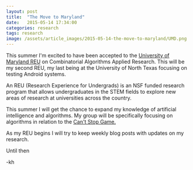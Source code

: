 ```yaml
---
layout: post
title:  "The Move to Maryland"
date:   2015-05-14 17:34:00
categories: research
tags: research
image: /assets/article_images/2015-05-14-the-move-to-maryland/UMD.png
---
```


This summer I'm excited to have been accepted to the [University of Maryland REU][MarylandREU] on Combinatorial Algorithms Applied Research. This will be my second REU, my last being at the University of North Texas focusing on testing Android systems. 

An REU (Research Experience for Undergrads) is an NSF funded research program that allows undergraduates in the STEM fields to explore new areas of research at universities across the country.

This summer I will get the chance to expand my knowledge of artificial intelligence and algorithms. My group will be specifically focusing on algorithms in relation to the [Can't Stop Game.][Cant-Stop]

As my REU begins I will try to keep weekly blog posts with updates on my research.

Until then

-kh 



[Cant-Stop]: http://en.wikipedia.org/wiki/Can%27t_Stop_%28board_game%29
[MarylandREU]: http://www.cs.umd.edu/projects/reucaar/projects2015.html